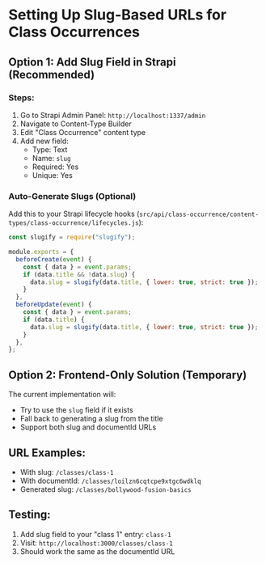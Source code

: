 # Setting Up Slug-Based URLs for Class Occurrences

## Option 1: Add Slug Field in Strapi (Recommended)

### Steps:

1. Go to Strapi Admin Panel: `http://localhost:1337/admin`
2. Navigate to Content-Type Builder
3. Edit "Class Occurrence" content type
4. Add new field:
   - Type: Text
   - Name: `slug`
   - Required: Yes
   - Unique: Yes

### Auto-Generate Slugs (Optional)

Add this to your Strapi lifecycle hooks (`src/api/class-occurrence/content-types/class-occurrence/lifecycles.js`):

```javascript
const slugify = require("slugify");

module.exports = {
  beforeCreate(event) {
    const { data } = event.params;
    if (data.title && !data.slug) {
      data.slug = slugify(data.title, { lower: true, strict: true });
    }
  },
  beforeUpdate(event) {
    const { data } = event.params;
    if (data.title) {
      data.slug = slugify(data.title, { lower: true, strict: true });
    }
  },
};
```

## Option 2: Frontend-Only Solution (Temporary)

The current implementation will:

- Try to use the `slug` field if it exists
- Fall back to generating a slug from the title
- Support both slug and documentId URLs

## URL Examples:

- With slug: `/classes/class-1`
- With documentId: `/classes/loilzn6cqtcpe9xtgc6wdklq`
- Generated slug: `/classes/bollywood-fusion-basics`

## Testing:

1. Add slug field to your "class 1" entry: `class-1`
2. Visit: `http://localhost:3000/classes/class-1`
3. Should work the same as the documentId URL
